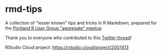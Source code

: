 # rmd-tips

A collection of "lesser known" tips and tricks in R Markdown, prepared for the [Portland R User Group "aggregate" meetup](https://www.meetup.com/portland-r-user-group/events/274774392/)

Thank you to everyone who contributed to this [Twitter thread](https://twitter.com/_bcullen/status/1333878752741191680)!

RStudio Cloud project: https://rstudio.cloud/project/2007413
